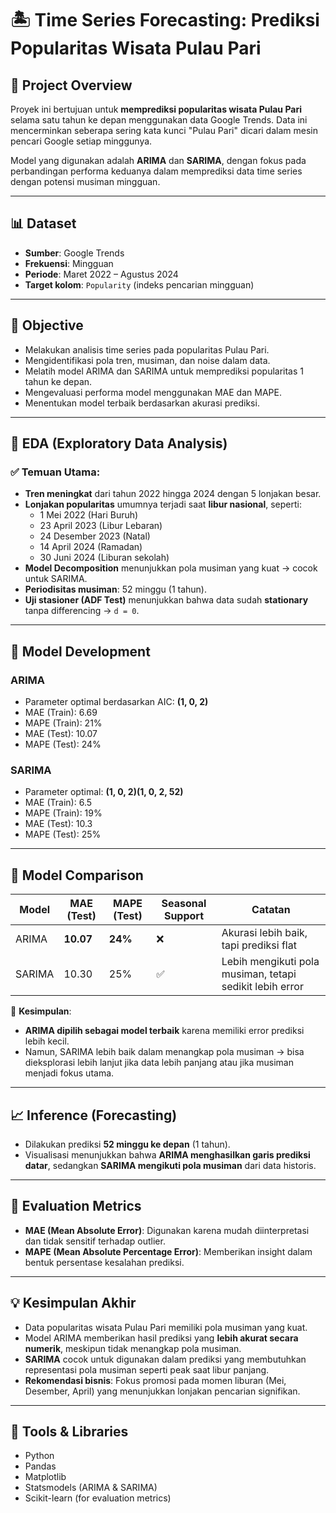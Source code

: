 # 🏝️ Time Series Forecasting: Prediksi Popularitas Wisata Pulau Pari

## 📌 Project Overview

Proyek ini bertujuan untuk **memprediksi popularitas wisata Pulau Pari** selama satu tahun ke depan menggunakan data Google Trends. Data ini mencerminkan seberapa sering kata kunci "Pulau Pari" dicari dalam mesin pencari Google setiap minggunya.

Model yang digunakan adalah **ARIMA** dan **SARIMA**, dengan fokus pada perbandingan performa keduanya dalam memprediksi data time series dengan potensi musiman mingguan.

---

## 📊 Dataset

- **Sumber**: Google Trends
- **Frekuensi**: Mingguan
- **Periode**: Maret 2022 – Agustus 2024
- **Target kolom**: `Popularity` (indeks pencarian mingguan)

---

## 🎯 Objective

- Melakukan analisis time series pada popularitas Pulau Pari.
- Mengidentifikasi pola tren, musiman, dan noise dalam data.
- Melatih model ARIMA dan SARIMA untuk memprediksi popularitas 1 tahun ke depan.
- Mengevaluasi performa model menggunakan MAE dan MAPE.
- Menentukan model terbaik berdasarkan akurasi prediksi.

---

## 🧪 EDA (Exploratory Data Analysis)

### ✅ Temuan Utama:

- **Tren meningkat** dari tahun 2022 hingga 2024 dengan 5 lonjakan besar.
- **Lonjakan popularitas** umumnya terjadi saat **libur nasional**, seperti:
  - 1 Mei 2022 (Hari Buruh)
  - 23 April 2023 (Libur Lebaran)
  - 24 Desember 2023 (Natal)
  - 14 April 2024 (Ramadan)
  - 30 Juni 2024 (Liburan sekolah)
- **Model Decomposition** menunjukkan pola musiman yang kuat → cocok untuk SARIMA.
- **Periodisitas musiman**: 52 minggu (1 tahun).
- **Uji stasioner (ADF Test)** menunjukkan bahwa data sudah **stationary** tanpa differencing → `d = 0`.

---

## 🔧 Model Development

### ARIMA
- Parameter optimal berdasarkan AIC: **(1, 0, 2)**
- MAE (Train): 6.69
- MAPE (Train): 21%
- MAE (Test): 10.07
- MAPE (Test): 24%

### SARIMA
- Parameter optimal: **(1, 0, 2)(1, 0, 2, 52)**
- MAE (Train): 6.5
- MAPE (Train): 19%
- MAE (Test): 10.3
- MAPE (Test): 25%

---

## 🧠 Model Comparison

| Model  | MAE (Test) | MAPE (Test) | Seasonal Support | Catatan |
|--------|------------|-------------|------------------|---------|
| ARIMA  | **10.07**  | **24%**     | ❌               | Akurasi lebih baik, tapi prediksi flat |
| SARIMA | 10.30      | 25%         | ✅               | Lebih mengikuti pola musiman, tetapi sedikit lebih error |

🔎 **Kesimpulan**:
- **ARIMA dipilih sebagai model terbaik** karena memiliki error prediksi lebih kecil.
- Namun, SARIMA lebih baik dalam menangkap pola musiman → bisa dieksplorasi lebih lanjut jika data lebih panjang atau jika musiman menjadi fokus utama.

---

## 📈 Inference (Forecasting)

- Dilakukan prediksi **52 minggu ke depan** (1 tahun).
- Visualisasi menunjukkan bahwa **ARIMA menghasilkan garis prediksi datar**, sedangkan **SARIMA mengikuti pola musiman** dari data historis.

---

## 🧾 Evaluation Metrics

- **MAE (Mean Absolute Error)**: Digunakan karena mudah diinterpretasi dan tidak sensitif terhadap outlier.
- **MAPE (Mean Absolute Percentage Error)**: Memberikan insight dalam bentuk persentase kesalahan prediksi.

---

## 💡 Kesimpulan Akhir

- Data popularitas wisata Pulau Pari memiliki pola musiman yang kuat.
- Model ARIMA memberikan hasil prediksi yang **lebih akurat secara numerik**, meskipun tidak menangkap pola musiman.
- **SARIMA** cocok untuk digunakan dalam prediksi yang membutuhkan representasi pola musiman seperti peak saat libur panjang.
- **Rekomendasi bisnis**: Fokus promosi pada momen liburan (Mei, Desember, April) yang menunjukkan lonjakan pencarian signifikan.

---

## 🧠 Tools & Libraries

- Python
- Pandas
- Matplotlib
- Statsmodels (ARIMA & SARIMA)
- Scikit-learn (for evaluation metrics)
